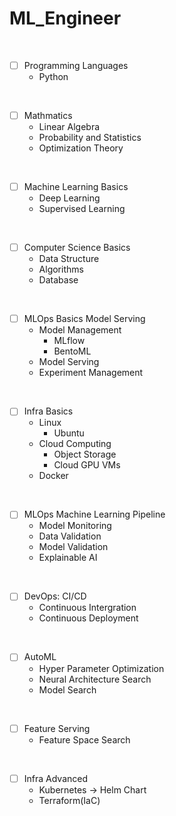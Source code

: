 # ML_Engineer

<br>

- [ ] Programming Languages
    - Python

<br>

- [ ]  Mathmatics
    - Linear Algebra
    - Probability and Statistics
    - Optimization Theory

<br>

- [ ]  Machine Learning Basics
    - Deep Learning
    - Supervised Learning

<br>

- [ ]  Computer Science Basics
    - Data Structure
    - Algorithms
    - Database

<br>

- [ ]  MLOps Basics Model Serving
    - Model Management
        - MLflow
        - BentoML
    - Model Serving
    - Experiment Management

<br>

- [ ]  Infra Basics
    - Linux
        - Ubuntu
    - Cloud Computing
        - Object Storage
        - Cloud GPU VMs
    - Docker

<br>

- [ ]  MLOps Machine Learning Pipeline
    - Model Monitoring
    - Data Validation
    - Model Validation
    - Explainable AI

<br>

- [ ]  DevOps: CI/CD
    - Continuous Intergration
    - Continuous Deployment

<br>

- [ ]  AutoML
    - Hyper Parameter Optimization
    - Neural Architecture Search
    - Model Search

<br>

- [ ]  Feature Serving
    - Feature Space Search

<br>

- [ ]  Infra Advanced
    - Kubernetes → Helm Chart
    - Terraform(IaC)